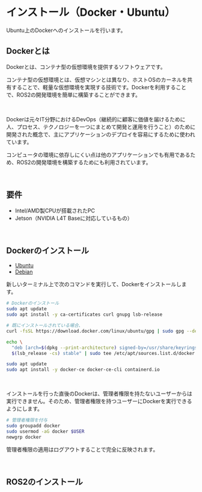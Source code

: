 # インストール（Docker・Ubuntu）

Ubuntu上のDockerへのインストールを行います。

## Dockerとは

Dockerとは、コンテナ型の仮想環境を提供するソフトウェアです。

コンテナ型の仮想環境とは、仮想マシンとは異なり、ホストOSのカーネルを共有することで、軽量な仮想環境を実現する技術です。Dockerを利用することで、ROS2の開発環境を簡単に構築することができます。

<br>

Dockerは元々IT分野におけるDevOps（継続的に顧客に価値を届けるために人、プロセス、テクノロジーを一つにまとめて開発と運用を行うこと）のために開発された概念で、主にアプリケーションのデプロイを容易にするために使われています。

コンピュータの環境に依存しにくい点は他のアプリケーションでも有用であるため、ROS2の開発環境を構築するためにも利用されています。

<!-- TODO: Dockerのわかりやすいイラストなど -->

<br>

## 要件

- Intel/AMD製CPUが搭載されたPC
- Jetson（NVIDIA L4T Baseに対応しているもの）

<br>

## Dockerのインストール

- [Ubuntu](https://docs.docker.com/engine/install/ubuntu/)
- [Debian](https://docs.docker.com/engine/install/debian/)

新しいターミナル上で次のコマンドを実行して、Dockerをインストールします。

```bash
# Dockerのインストール
sudo apt update
sudo apt install -y ca-certificates curl gnupg lsb-release

# 既にインストールされている場合、
curl -fsSL https://download.docker.com/linux/ubuntu/gpg | sudo gpg --dearmor --yes -o /usr/share/keyrings/docker-archive-keyring.gpg

echo \
  "deb [arch=$(dpkg --print-architecture) signed-by=/usr/share/keyrings/docker-archive-keyring.gpg] https://download.docker.com/linux/ubuntu \
  $(lsb_release -cs) stable" | sudo tee /etc/apt/sources.list.d/docker.list > /dev/null

sudo apt update
sudo apt install -y docker-ce docker-ce-cli containerd.io
```

<br>

インストールを行った直後のDockerは、管理者権限を持たないユーザーからは実行できません。そのため、管理者権限を持つユーザーにDockerを実行できるようにします。

```bash
# 管理者権限を付与
sudo groupadd docker
sudo usermod -aG docker $USER
newgrp docker
```

管理者権限の適用はログアウトすることで完全に反映されます。

<br>

## ROS2のインストール

<!-- CLIベース -->

<!-- GUIベース -->

<br>